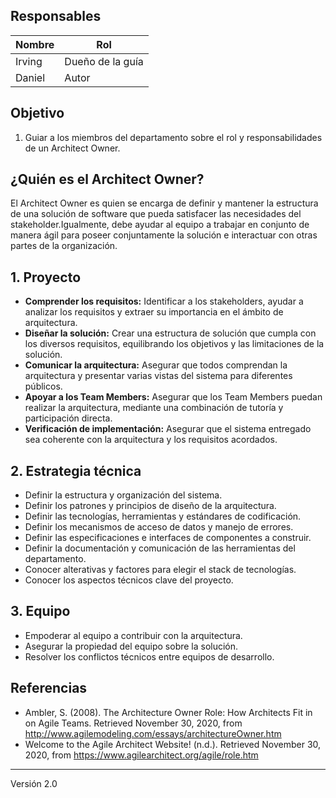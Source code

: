 ## Responsables
| Nombre  | Rol              |
| ------  | -----            |
| Irving  | Dueño de la guía |
| Daniel  | Autor            |

## Objetivo
1. Guiar a los miembros del departamento sobre el rol y responsabilidades de un Architect Owner.

## ¿Quién es el Architect Owner?
El Architect Owner es quien se encarga de definir y mantener la estructura de una solución de software que pueda satisfacer las necesidades del stakeholder.Igualmente,  debe ayudar al equipo a trabajar en conjunto de manera ágil para poseer conjuntamente la solución e interactuar con otras partes de la organización.

## 1. Proyecto
+ **Comprender los requisitos:** Identificar a los stakeholders, ayudar a analizar los requisitos y extraer su importancia en el ámbito de arquitectura.
+ **Diseñar la solución:** Crear una estructura de solución que cumpla con los diversos requisitos, equilibrando los objetivos y las limitaciones de la solución.
+ **Comunicar la arquitectura:** Asegurar que todos comprendan la arquitectura y presentar varias vistas del sistema para diferentes públicos.
+ **Apoyar a los Team Members:** Asegurar que los Team Members puedan realizar la arquitectura, mediante una combinación de tutoría y participación directa.
+ **Verificación de implementación:** Asegurar que el sistema entregado sea coherente con la arquitectura y los requisitos acordados.

## 2. Estrategia técnica
+ Definir la estructura y organización del sistema.
+ Definir los patrones y principios de diseño de la arquitectura.
+ Definir las tecnologías, herramientas y estándares de codificación.
+ Definir los mecanismos de acceso de datos y manejo de errores.
+ Definir las especificaciones e interfaces de componentes a construir.
+ Definir la documentación y comunicación de las herramientas del departamento.
+ Conocer alterativas y factores para elegir el stack de tecnologías.
+ Conocer los aspectos técnicos clave del proyecto.

## 3. Equipo
+ Empoderar al equipo a contribuir con la arquitectura.
+ Asegurar la propiedad del equipo sobre la solución.
+ Resolver los conflictos técnicos entre equipos de desarrollo. 

## Referencias
+ Ambler, S. (2008). The Architecture Owner Role: How Architects Fit in on Agile Teams. Retrieved November 30, 2020, from http://www.agilemodeling.com/essays/architectureOwner.htm
+ Welcome to the Agile Architect Website! (n.d.). Retrieved November 30, 2020, from https://www.agilearchitect.org/agile/role.htm

***
Versión 2.0